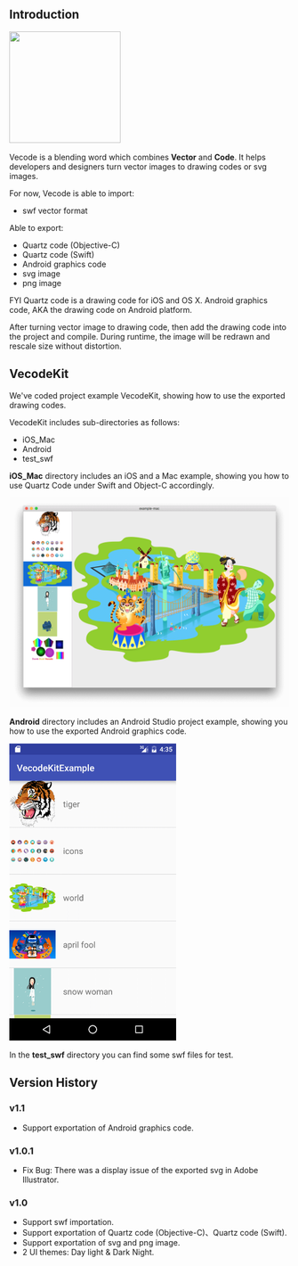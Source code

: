 ## Introduction

<image src="./images/vecode_icon.png" width="200" height="200"/>

Vecode is a blending word which combines <b>Vector</b> and <b>Code</b>. It helps developers and designers turn vector images to drawing codes or svg images.

For now, Vecode is able to import:

* swf vector format

Able to export:

* Quartz code (Objective-C)
* Quartz code (Swift)
* Android graphics code
* svg image
* png image

FYI Quartz code is a drawing code for iOS and OS X. Android graphics code, AKA the drawing code on Android platform. 

After turning vector image to drawing code, then add the drawing code into the project and compile. During runtime, the image will be redrawn and rescale size without distortion.

## VecodeKit
We've coded project example VecodeKit, showing how to use the exported drawing codes.

VecodeKit includes sub-directories as follows:

* iOS_Mac
* Android
* test_swf

<a id="mac_example_anchor"></a>
<b>iOS_Mac</b> directory includes an iOS and a Mac example, showing you how to use Quartz Code under Swift and Object-C accordingly.

<img src="./images/example_mac.png" width="600"></td>

<a id="android_example_anchor"></a>
<b>Android</b> directory includes an Android Studio project example, showing you how to use the exported Android graphics code.

<img src="./images/example_android.png" width="300"></td>

In the <b>test_swf</b> directory you can find some swf files for test.

## Version History

### v1.1
* Support exportation of Android graphics code.

### v1.0.1
* Fix Bug: There was a display issue of the exported svg in Adobe Illustrator.

### v1.0
* Support swf importation.
* Support exportation of Quartz code (Objective-C)、Quartz code (Swift).
* Support exportation of svg and png image.
* 2 UI themes: Day light & Dark Night.